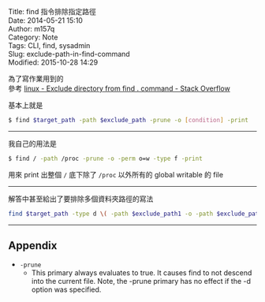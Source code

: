 Title: find 指令排除指定路徑  
Date: 2014-05-21 15:10  
Author: m157q  
Category: Note  
Tags: CLI, find, sysadmin  
Slug: exclude-path-in-find-command  
Modified: 2015-10-28 14:29  
  
  
為了寫作業用到的  
參考 [linux - Exclude directory from find . command - Stack Overflow](http://stackoverflow.com/questions/4210042/exclude-directory-from-find-command)  
  
基本上就是  
  
```sh  
$ find $target_path -path $exclude_path -prune -o [condition] -print  
```  
  
---  
  
我自己的用法是  
  
```sh  
$ find / -path /proc -prune -o -perm o=w -type f -print  
```  
  
用來 print 出整個 `/` 底下除了 `/proc` 以外所有的 global writable 的 file  
  
---  
  
解答中甚至給出了要排除多個資料夾路徑的寫法  
  
```sh  
find $target_path -type d \( -path $exclude_path1 -o -path $exclude_path2 -o -path $exclude_path3 \) -prune -o -print  
```  
  
---  
  
## Appendix  
  
+ `-prune`  
	+ This primary always evaluates to true.  It causes find to not descend into the current file.  Note, the -prune primary has no effect if the -d option was specified.  
  
